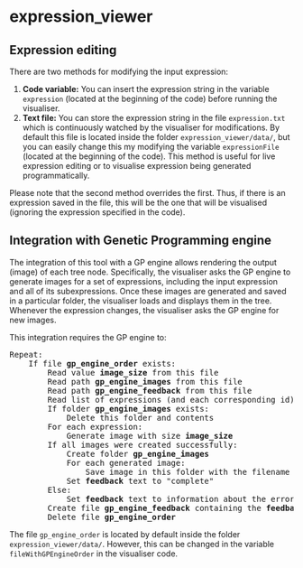 # expression_viewer
 
## Expression editing

There are two methods for modifying the input expression:

1. **Code variable:** You can insert the expression string in the variable `expression` (located at the beginning of the code) before running the visualiser.
2. **Text file:** You can store the expression string in the file `expression.txt` which is continuously watched by the visualiser for modifications. By default this file is located inside the folder `expression_viewer/data/`, but you can easily change this my modifying the variable `expressionFile` (located at the beginning of the code). This method is useful for live expression editing or to visualise expression being generated programmatically.

Please note that the second method overrides the first. Thus, if there is an expression saved in the file, this will be the one that will be visualised (ignoring the expression specified in the code).

## Integration with Genetic Programming engine

The integration of this tool with a GP engine allows rendering the output (image) of each tree node. Specifically, the visualiser asks the GP engine to generate images for a set of expressions, including the input expression and all of its subexpressions. Once these images are generated and saved in a particular folder, the visualiser loads and displays them in the tree. Whenever the expression changes, the visualiser asks the GP engine for new images.

This integration requires the GP engine to:

<pre>
Repeat:
    If file <b>gp_engine_order</b> exists:
        Read value <b>image_size</b> from this file
        Read path <b>gp_engine_images</b> from this file
        Read path <b>gp_engine_feedback</b> from this file
        Read list of expressions (and each corresponding id) from this file
        If folder <b>gp_engine_images</b> exists:
            Delete this folder and contents
        For each expression:
            Generate image with size <b>image_size</b>
        If all images were created successfully:
            Create folder <b>gp_engine_images</b>
            For each generated image:
                Save image in this folder with the filename <b>expression_id.png</b>
            Set <b>feedback</b> text to "complete"
        Else:
            Set <b>feedback</b> text to information about the errors that occured
        Create file <b>gp_engine_feedback</b> containing the <b>feedback</b> text
        Delete file <b>gp_engine_order</b>
</pre>

The file `gp_engine_order` is located by default inside the folder `expression_viewer/data/`. However, this can be changed in the variable `fileWithGPEngineOrder` in the visualiser code.
